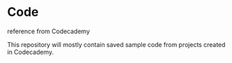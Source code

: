 Code
====

reference from Codecademy

This repository will mostly contain saved sample code from projects created in Codecademy. 
